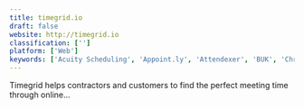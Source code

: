 ```yaml
---
title: timegrid.io
draft: false 
website: http://timegrid.io
classification: ['']
platform: ['Web']
keywords: ['Acuity Scheduling', 'Appoint.ly', 'Attendexer', 'BUK', 'ChronoFlo Calendar', 'Croodle', 'Framadate', 'FullCalendar', 'Google Calendar', 'Harmonizely', 'MINDBODY', 'MemoCalendar.net', 'OnSched', 'Scheduled247', 'Simple Calendar', 'Smart Scheduling', 'Thumbtack', 'WizCal']
---
```

Timegrid helps contractors and customers to find the perfect meeting time through online...